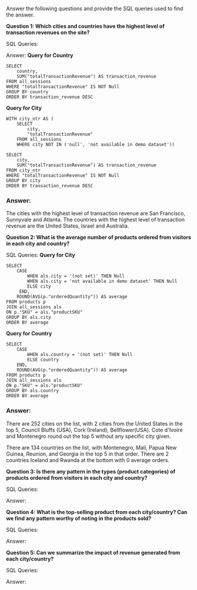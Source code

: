 Answer the following questions and provide the SQL queries used to find the answer.

    
**Question 1: Which cities and countries have the highest level of transaction revenues on the site?**


SQL Queries:



Answer:
**Query for Country**
```
SELECT 
    country, 
    SUM("totalTransactionRevenue") AS transaction_revenue
FROM all_sessions
WHERE "totalTransactionRevenue" IS NOT Null
GROUP BY country
ORDER BY transaction_revenue DESC

```
**Query for City**
```
WITH city_ntr AS (
	SELECT 
        city, 
        "totalTransactionRevenue"
	FROM all_sessions
	WHERE city NOT IN ('null', 'not available in demo dataset'))

SELECT 
    city,
    SUM("totalTransactionRevenue") AS transaction_revenue
FROM city_ntr
WHERE "totalTransactionRevenue" IS NOT Null
GROUP BY city
ORDER BY transaction_revenue DESC
```
### Answer: 
The cities with the highest level of transaction revenue are San Francisco, Sunnyvale and Atlanta. The countries with the highest level of transaction revenue are the United States, Israel and Australia.



**Question 2: What is the average number of products ordered from visitors in each city and country?**


SQL Queries:
**Query for City**
```
SELECT 
	CASE
		WHEN als.city = '(not set)' THEN Null
		WHEN als.city = 'not available in demo dataset' THEN Null
	 	ELSE city
	 END,
	ROUND(AVG(p."orderedQuantity")) AS average
FROM products p
JOIN all_sessions als
ON p."SKU" = als."productSKU"
GROUP BY als.city
ORDER BY average
```

**Query for Country**
```
SELECT 
	CASE
		WHEN als.country = '(not set)' THEN Null
		ELSE country
	END,
	ROUND(AVG(p."orderedQuantity")) AS average
FROM products p
JOIN all_sessions als
ON p."SKU" = als."productSKU"
GROUP BY als.country
ORDER BY average
```


### Answer:
There are 252 cities on the list, with 2 cities from the United States in the top 5, Council Bluffs (USA), Cork (Ireland), Bellflower(USA). Cote d'Ivoire and Montenegro round out the top 5 without any specific city given.

There are 134 countries on the list, with Montenegro, Mali, Papua New Guinea, Reunion, and Georgia in the top 5 in that order. There are 2 countries Iceland and Rwanda at the bottom with 0 average orders.





**Question 3: Is there any pattern in the types (product categories) of products ordered from visitors in each city and country?**


SQL Queries:



Answer:





**Question 4: What is the top-selling product from each city/country? Can we find any pattern worthy of noting in the products sold?**


SQL Queries:



Answer:





**Question 5: Can we summarize the impact of revenue generated from each city/country?**

SQL Queries:



Answer:







